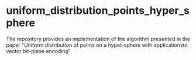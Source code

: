 # uniform_distribution_points_hyper_sphere
The repository provides an implementation of the algorithm presented in the paper "Uniform distribution of points on a hyper-sphere with applicationsto vector bit-plane encoding"
